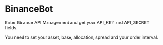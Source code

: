 # BinanceBot


Enter Binance API Management and get your API_KEY and API_SECRET fields.

You need to set your asset, base,  allocation,  spread and your order interval.
